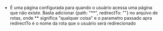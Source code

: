 - É uma página configurada para quando o usuário acessa uma página que não existe. Basta adicionar {path: "**", redirectTo: ""} no arquivo de rotas, onde ** significa "qualquer coisa" e o parametro passado apra redirectTo é o nome da rota que o usuário será redirecionado

